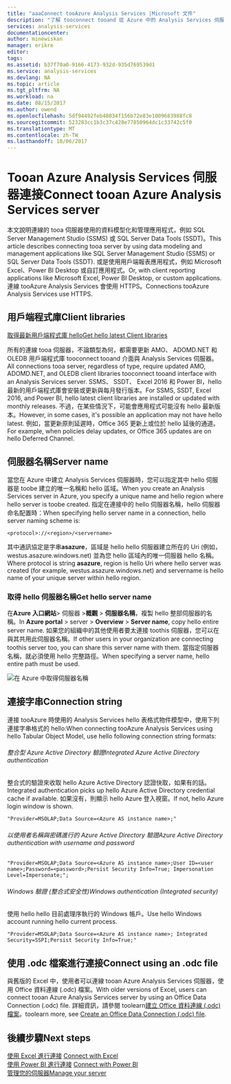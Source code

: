 ```yaml
---
title: "aaaConnect tooAzure Analysis Services |Microsoft 文件"
description: "了解 tooconnect tooand 從 Azure 中的 Analysis Services 伺服器所取得的資料。"
services: analysis-services
documentationcenter: 
author: minewiskan
manager: erikre
editor: 
tags: 
ms.assetid: b37f70a0-9166-4173-932d-935d769539d1
ms.service: analysis-services
ms.devlang: NA
ms.topic: article
ms.tgt_pltfrm: NA
ms.workload: na
ms.date: 08/15/2017
ms.author: owend
ms.openlocfilehash: 5df94492feb48034f156b72e83e1009683988fc8
ms.sourcegitcommit: 523283cc1b3c37c428e77850964dc1c33742c5f0
ms.translationtype: MT
ms.contentlocale: zh-TW
ms.lasthandoff: 10/06/2017
---
```

# <a name="connect-tooan-azure-analysis-services-server"></a><span data-ttu-id="99cd3-103">Tooan Azure Analysis Services 伺服器連接</span><span class="sxs-lookup"><span data-stu-id="99cd3-103">Connect tooan Azure Analysis Services server</span></span>

<span data-ttu-id="99cd3-104">本文說明連線的 tooa 伺服器使用的資料模型化和管理應用程式，例如 SQL Server Management Studio (SSMS) 或 SQL Server Data Tools (SSDT)。</span><span class="sxs-lookup"><span data-stu-id="99cd3-104">This article describes connecting tooa server by using data modeling and management applications like SQL Server Management Studio (SSMS) or SQL Server Data Tools (SSDT).</span></span> <span data-ttu-id="99cd3-105">或是使用用戶端報表應用程式，例如 Microsoft Excel、Power BI Desktop 或自訂應用程式。</span><span class="sxs-lookup"><span data-stu-id="99cd3-105">Or, with client reporting applications like Microsoft Excel, Power BI Desktop, or custom applications.</span></span> <span data-ttu-id="99cd3-106">連線 tooAzure Analysis Services 會使用 HTTPS。</span><span class="sxs-lookup"><span data-stu-id="99cd3-106">Connections tooAzure Analysis Services use HTTPS.</span></span>

## <a name="client-libraries"></a><span data-ttu-id="99cd3-107">用戶端程式庫</span><span class="sxs-lookup"><span data-stu-id="99cd3-107">Client libraries</span></span>
[<span data-ttu-id="99cd3-108">取得最新用戶端程式庫 hello</span><span class="sxs-lookup"><span data-stu-id="99cd3-108">Get hello latest Client libraries</span></span>](analysis-services-data-providers.md)

<span data-ttu-id="99cd3-109">所有的連線 tooa 伺服器，不論類型為何，都需要更新 AMO、 ADOMD.NET 和 OLEDB 用戶端程式庫 tooconnect tooand 介面與 Analysis Services 伺服器。</span><span class="sxs-lookup"><span data-stu-id="99cd3-109">All connections tooa server, regardless of type, require updated AMO, ADOMD.NET, and OLEDB client libraries tooconnect tooand interface with an Analysis Services server.</span></span> <span data-ttu-id="99cd3-110">SSMS、 SSDT、 Excel 2016 和 Power BI，hello 最新的用戶端程式庫會安裝或更新與每月發行版本。</span><span class="sxs-lookup"><span data-stu-id="99cd3-110">For SSMS, SSDT, Excel 2016, and Power BI, hello latest client libraries are installed or updated with monthly releases.</span></span> <span data-ttu-id="99cd3-111">不過，在某些情況下，可能會應用程式可能沒有 hello 最新版本。</span><span class="sxs-lookup"><span data-stu-id="99cd3-111">However, in some cases, it's possible an application may not have hello latest.</span></span> <span data-ttu-id="99cd3-112">例如，當更新原則延遲時，Office 365 更新上或位於 hello 延後的通道。</span><span class="sxs-lookup"><span data-stu-id="99cd3-112">For example, when policies delay updates, or Office 365 updates are on hello Deferred Channel.</span></span>

## <a name="server-name"></a><span data-ttu-id="99cd3-113">伺服器名稱</span><span class="sxs-lookup"><span data-stu-id="99cd3-113">Server name</span></span>

<span data-ttu-id="99cd3-114">當您在 Azure 中建立 Analysis Services 伺服器時，您可以指定其中 hello 伺服器是 toobe 建立的唯一名稱和 hello 區域。</span><span class="sxs-lookup"><span data-stu-id="99cd3-114">When you create an Analysis Services server in Azure, you specify a unique name and hello region where hello server is toobe created.</span></span> <span data-ttu-id="99cd3-115">指定在連接中的 hello 伺服器名稱，hello 伺服器命名配置時：</span><span class="sxs-lookup"><span data-stu-id="99cd3-115">When specifying hello server name in a connection, hello server naming scheme is:</span></span>

```
<protocol>://<region>/<servername>
```
 <span data-ttu-id="99cd3-116">其中通訊協定是字串**asazure**，區域是 hello hello 伺服器建立所在的 Uri (例如，westus.asazure.windows.net) 並為您 hello 區域內的唯一伺服器 hello 名稱。</span><span class="sxs-lookup"><span data-stu-id="99cd3-116">Where protocol is string **asazure**, region is hello Uri where hello server was created (for example, westus.asazure.windows.net) and servername is hello name of your unique server within hello region.</span></span>

### <a name="get-hello-server-name"></a><span data-ttu-id="99cd3-117">取得 hello 伺服器名稱</span><span class="sxs-lookup"><span data-stu-id="99cd3-117">Get hello server name</span></span>
<span data-ttu-id="99cd3-118">在**Azure 入口網站**> 伺服器 >**概觀** > **伺服器名稱**，複製 hello 整部伺服器的名稱。</span><span class="sxs-lookup"><span data-stu-id="99cd3-118">In **Azure portal** > server > **Overview** > **Server name**, copy hello entire server name.</span></span> <span data-ttu-id="99cd3-119">如果您的組織中的其他使用者要太連接 toothis 伺服器，您可以在與其共用此伺服器名稱。</span><span class="sxs-lookup"><span data-stu-id="99cd3-119">If other users in your organization are connecting toothis server too, you can share this server name with them.</span></span> <span data-ttu-id="99cd3-120">當指定伺服器名稱，就必須使用 hello 完整路徑。</span><span class="sxs-lookup"><span data-stu-id="99cd3-120">When specifying a server name, hello entire path must be used.</span></span>

![在 Azure 中取得伺服器名稱](./media/analysis-services-deploy/aas-deploy-get-server-name.png)


## <a name="connection-string"></a><span data-ttu-id="99cd3-122">連接字串</span><span class="sxs-lookup"><span data-stu-id="99cd3-122">Connection string</span></span>

<span data-ttu-id="99cd3-123">連接 tooAzure 時使用的 Analysis Services hello 表格式物件模型中，使用下列連接字串格式的 hello:</span><span class="sxs-lookup"><span data-stu-id="99cd3-123">When connecting tooAzure Analysis Services using hello Tabular Object Model, use hello following connection string formats:</span></span>

###### <a name="integrated-azure-active-directory-authentication"></a><span data-ttu-id="99cd3-124">整合型 Azure Active Directory 驗證</span><span class="sxs-lookup"><span data-stu-id="99cd3-124">Integrated Azure Active Directory authentication</span></span>
<span data-ttu-id="99cd3-125">整合式的驗證來收取 hello Azure Active Directory 認證快取，如果有的話。</span><span class="sxs-lookup"><span data-stu-id="99cd3-125">Integrated authentication picks up hello Azure Active Directory credential cache if available.</span></span> <span data-ttu-id="99cd3-126">如果沒有，則顯示 hello Azure 登入視窗。</span><span class="sxs-lookup"><span data-stu-id="99cd3-126">If not, hello Azure login window is shown.</span></span>

```
"Provider=MSOLAP;Data Source=<Azure AS instance name>;"
```


###### <a name="azure-active-directory-authentication-with-username-and-password"></a><span data-ttu-id="99cd3-127">以使用者名稱與密碼進行的 Azure Active Directory 驗證</span><span class="sxs-lookup"><span data-stu-id="99cd3-127">Azure Active Directory authentication with username and password</span></span>

```
"Provider=MSOLAP;Data Source=<Azure AS instance name>;User ID=<user name>;Password=<password>;Persist Security Info=True; Impersonation Level=Impersonate;";
```

###### <a name="windows-authentication-integrated-security"></a><span data-ttu-id="99cd3-128">Windows 驗證 (整合式安全性)</span><span class="sxs-lookup"><span data-stu-id="99cd3-128">Windows authentication (Integrated security)</span></span>
<span data-ttu-id="99cd3-129">使用 hello hello 目前處理序執行的 Windows 帳戶。</span><span class="sxs-lookup"><span data-stu-id="99cd3-129">Use hello Windows account running hello current process.</span></span>

```
"Provider=MSOLAP;Data Source=<Azure AS instance name>; Integrated Security=SSPI;Persist Security Info=True;"
```



## <a name="connect-using-an-odc-file"></a><span data-ttu-id="99cd3-130">使用 .odc 檔案進行連接</span><span class="sxs-lookup"><span data-stu-id="99cd3-130">Connect using an .odc file</span></span>
<span data-ttu-id="99cd3-131">與舊版的 Excel 中，使用者可以連線 tooan Azure Analysis Services 伺服器，使用 Office 資料連線 (.odc) 檔案。</span><span class="sxs-lookup"><span data-stu-id="99cd3-131">With older versions of Excel, users can connect tooan Azure Analysis Services server by using an Office Data Connection (.odc) file.</span></span> <span data-ttu-id="99cd3-132">詳細資訊，請參閱 toolearn[建立 Office 資料連線 (.odc) 檔案](analysis-services-odc.md)。</span><span class="sxs-lookup"><span data-stu-id="99cd3-132">toolearn more, see [Create an Office Data Connection (.odc) file](analysis-services-odc.md).</span></span>


## <a name="next-steps"></a><span data-ttu-id="99cd3-133">後續步驟</span><span class="sxs-lookup"><span data-stu-id="99cd3-133">Next steps</span></span>
<span data-ttu-id="99cd3-134">[使用 Excel 進行連接](analysis-services-connect-excel.md)  </span><span class="sxs-lookup"><span data-stu-id="99cd3-134">[Connect with Excel](analysis-services-connect-excel.md)  </span></span>  
<span data-ttu-id="99cd3-135">[使用 Power BI 進行連接](analysis-services-connect-pbi.md) </span><span class="sxs-lookup"><span data-stu-id="99cd3-135">[Connect with Power BI](analysis-services-connect-pbi.md) </span></span>  
[<span data-ttu-id="99cd3-136">管理您的伺服器</span><span class="sxs-lookup"><span data-stu-id="99cd3-136">Manage your server</span></span>](analysis-services-manage.md)   

